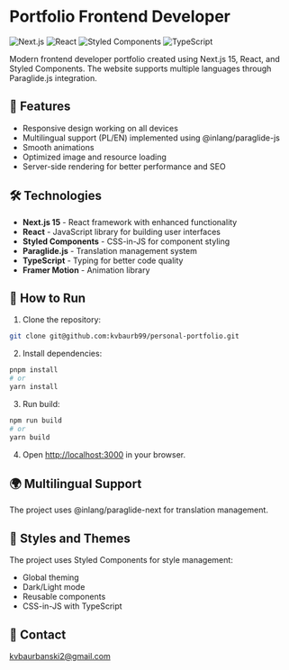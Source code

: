 # Portfolio Frontend Developer

![Next.js](https://img.shields.io/badge/Next.js_15-black?style=for-the-badge&logo=next.js&logoColor=white)
![React](https://img.shields.io/badge/React-61DAFB?style=for-the-badge&logo=react&logoColor=black)
![Styled Components](https://img.shields.io/badge/Styled_Components-DB7093?style=for-the-badge&logo=styled-components&logoColor=white)
![TypeScript](https://img.shields.io/badge/TypeScript-3178C6?style=for-the-badge&logo=typescript&logoColor=white)

Modern frontend developer portfolio created using Next.js 15, React, and Styled Components. The website supports multiple languages through Paraglide.js integration.

## 🚀 Features

- Responsive design working on all devices
- Multilingual support (PL/EN) implemented using @inlang/paraglide-js
- Smooth animations
- Optimized image and resource loading
- Server-side rendering for better performance and SEO

## 🛠️ Technologies

- **Next.js 15** - React framework with enhanced functionality
- **React** - JavaScript library for building user interfaces
- **Styled Components** - CSS-in-JS for component styling
- **Paraglide.js** - Translation management system
- **TypeScript** - Typing for better code quality
- **Framer Motion** - Animation library

## 🚀 How to Run

1. Clone the repository:

```bash
git clone git@github.com:kvbaurb99/personal-portfolio.git
```

2. Install dependencies:

```bash
pnpm install
# or
yarn install
```

3. Run build:

```bash
npm run build
# or
yarn build
```

4. Open [http://localhost:3000](http://localhost:3000) in your browser.

## 🌍 Multilingual Support

The project uses @inlang/paraglide-next for translation management.

## 🎨 Styles and Themes

The project uses Styled Components for style management:

- Global theming
- Dark/Light mode
- Reusable components
- CSS-in-JS with TypeScript

## 📧 Contact

kvbaurbanski2@gmail.com
